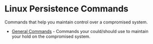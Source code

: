 # Linux Persistence Commands

Commands that help you maintain control over a compromised system.

  * [General Commands](general.md) - Commands your could/should use to maintain your hold on the compromised system.
